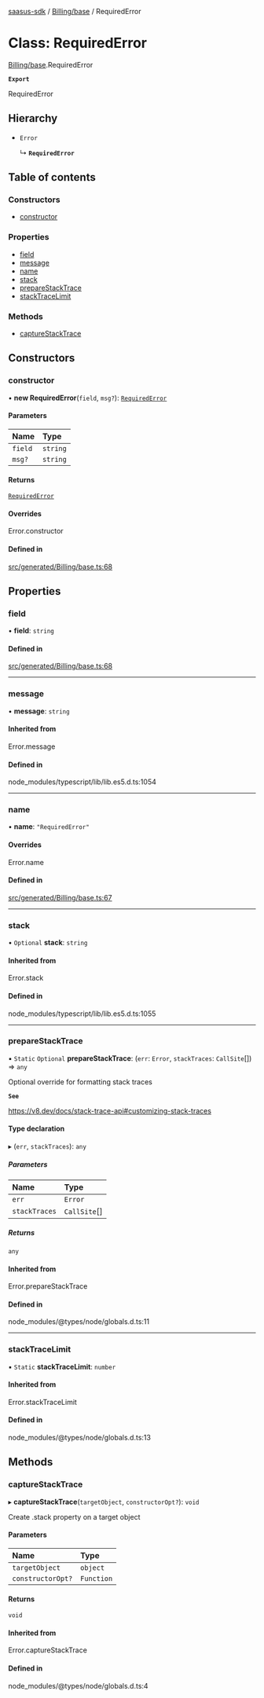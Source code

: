 [saasus-sdk](../README.md) / [Billing/base](../modules/Billing_base.md) / RequiredError

# Class: RequiredError

[Billing/base](../modules/Billing_base.md).RequiredError

**`Export`**

RequiredError

## Hierarchy

- `Error`

  ↳ **`RequiredError`**

## Table of contents

### Constructors

- [constructor](Billing_base.RequiredError.md#constructor)

### Properties

- [field](Billing_base.RequiredError.md#field)
- [message](Billing_base.RequiredError.md#message)
- [name](Billing_base.RequiredError.md#name)
- [stack](Billing_base.RequiredError.md#stack)
- [prepareStackTrace](Billing_base.RequiredError.md#preparestacktrace)
- [stackTraceLimit](Billing_base.RequiredError.md#stacktracelimit)

### Methods

- [captureStackTrace](Billing_base.RequiredError.md#capturestacktrace)

## Constructors

### constructor

• **new RequiredError**(`field`, `msg?`): [`RequiredError`](Billing_base.RequiredError.md)

#### Parameters

| Name | Type |
| :------ | :------ |
| `field` | `string` |
| `msg?` | `string` |

#### Returns

[`RequiredError`](Billing_base.RequiredError.md)

#### Overrides

Error.constructor

#### Defined in

[src/generated/Billing/base.ts:68](https://github.com/saasus-platform/saasus-sdk-javascript/blob/c6c266c/src/generated/Billing/base.ts#L68)

## Properties

### field

• **field**: `string`

#### Defined in

[src/generated/Billing/base.ts:68](https://github.com/saasus-platform/saasus-sdk-javascript/blob/c6c266c/src/generated/Billing/base.ts#L68)

___

### message

• **message**: `string`

#### Inherited from

Error.message

#### Defined in

node_modules/typescript/lib/lib.es5.d.ts:1054

___

### name

• **name**: ``"RequiredError"``

#### Overrides

Error.name

#### Defined in

[src/generated/Billing/base.ts:67](https://github.com/saasus-platform/saasus-sdk-javascript/blob/c6c266c/src/generated/Billing/base.ts#L67)

___

### stack

• `Optional` **stack**: `string`

#### Inherited from

Error.stack

#### Defined in

node_modules/typescript/lib/lib.es5.d.ts:1055

___

### prepareStackTrace

▪ `Static` `Optional` **prepareStackTrace**: (`err`: `Error`, `stackTraces`: `CallSite`[]) => `any`

Optional override for formatting stack traces

**`See`**

https://v8.dev/docs/stack-trace-api#customizing-stack-traces

#### Type declaration

▸ (`err`, `stackTraces`): `any`

##### Parameters

| Name | Type |
| :------ | :------ |
| `err` | `Error` |
| `stackTraces` | `CallSite`[] |

##### Returns

`any`

#### Inherited from

Error.prepareStackTrace

#### Defined in

node_modules/@types/node/globals.d.ts:11

___

### stackTraceLimit

▪ `Static` **stackTraceLimit**: `number`

#### Inherited from

Error.stackTraceLimit

#### Defined in

node_modules/@types/node/globals.d.ts:13

## Methods

### captureStackTrace

▸ **captureStackTrace**(`targetObject`, `constructorOpt?`): `void`

Create .stack property on a target object

#### Parameters

| Name | Type |
| :------ | :------ |
| `targetObject` | `object` |
| `constructorOpt?` | `Function` |

#### Returns

`void`

#### Inherited from

Error.captureStackTrace

#### Defined in

node_modules/@types/node/globals.d.ts:4
